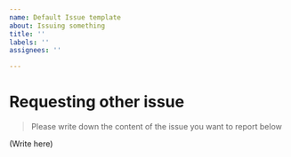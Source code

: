 ```yaml
---
name: Default Issue template
about: Issuing something
title: ''
labels: ''
assignees: ''

---
```

# Requesting other issue

> Please write down the content of the issue you want to report below

(Write here)
